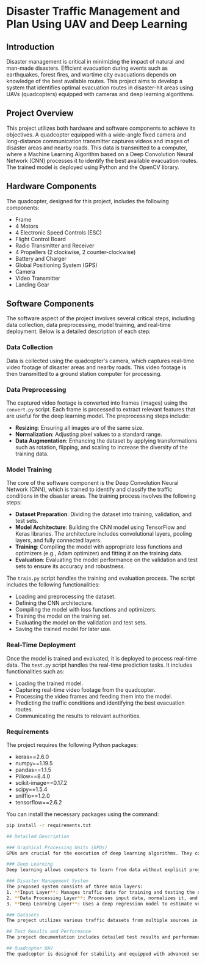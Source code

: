 # Disaster Traffic Management and Plan Using UAV and Deep Learning

## Introduction
Disaster management is critical in minimizing the impact of natural and man-made disasters. Efficient evacuation during events such as earthquakes, forest fires, and wartime city evacuations depends on knowledge of the best available routes. This project aims to develop a system that identifies optimal evacuation routes in disaster-hit areas using UAVs (quadcopters) equipped with cameras and deep learning algorithms.

## Project Overview
This project utilizes both hardware and software components to achieve its objectives. A quadcopter equipped with a wide-angle fixed camera and long-distance communication transmitter captures videos and images of disaster areas and nearby roads. This data is transmitted to a computer, where a Machine Learning Algorithm based on a Deep Convolution Neural Network (CNN) processes it to identify the best available evacuation routes. The trained model is deployed using Python and the OpenCV library.

## Hardware Components
The quadcopter, designed for this project, includes the following components:
- Frame
- 4 Motors
- 4 Electronic Speed Controls (ESC)
- Flight Control Board
- Radio Transmitter and Receiver
- 4 Propellers (2 clockwise, 2 counter-clockwise)
- Battery and Charger
- Global Positioning System (GPS)
- Camera
- Video Transmitter
- Landing Gear

## Software Components
The software aspect of the project involves several critical steps, including data collection, data preprocessing, model training, and real-time deployment. Below is a detailed description of each step:

### Data Collection
Data is collected using the quadcopter's camera, which captures real-time video footage of disaster areas and nearby roads. This video footage is then transmitted to a ground station computer for processing.

### Data Preprocessing
The captured video footage is converted into frames (images) using the `convert.py` script. Each frame is processed to extract relevant features that are useful for the deep learning model. The preprocessing steps include:
- **Resizing**: Ensuring all images are of the same size.
- **Normalization**: Adjusting pixel values to a standard range.
- **Data Augmentation**: Enhancing the dataset by applying transformations such as rotation, flipping, and scaling to increase the diversity of the training data.

### Model Training
The core of the software component is the Deep Convolution Neural Network (CNN), which is trained to identify and classify the traffic conditions in the disaster areas. The training process involves the following steps:
- **Dataset Preparation**: Dividing the dataset into training, validation, and test sets.
- **Model Architecture**: Building the CNN model using TensorFlow and Keras libraries. The architecture includes convolutional layers, pooling layers, and fully connected layers.
- **Training**: Compiling the model with appropriate loss functions and optimizers (e.g., Adam optimizer) and fitting it on the training data.
- **Evaluation**: Evaluating the model performance on the validation and test sets to ensure its accuracy and robustness.

The `train.py` script handles the training and evaluation process. The script includes the following functionalities:
- Loading and preprocessing the dataset.
- Defining the CNN architecture.
- Compiling the model with loss functions and optimizers.
- Training the model on the training set.
- Evaluating the model on the validation and test sets.
- Saving the trained model for later use.

### Real-Time Deployment
Once the model is trained and evaluated, it is deployed to process real-time data. The `test.py` script handles the real-time prediction tasks. It includes functionalities such as:
- Loading the trained model.
- Capturing real-time video footage from the quadcopter.
- Processing the video frames and feeding them into the model.
- Predicting the traffic conditions and identifying the best evacuation routes.
- Communicating the results to relevant authorities.

### Requirements
The project requires the following Python packages:
- keras==2.6.0
- numpy==1.19.5
- pandas==1.1.5
- Pillow==8.4.0
- scikit-image==0.17.2
- scipy==1.5.4
- sniffio==1.2.0
- tensorflow==2.6.2

You can install the necessary packages using the command:
```bash
pip install -r requirements.txt

## Detailed Description

### Graphical Processing Units (GPUs)
GPUs are crucial for the execution of deep learning algorithms. They consist of multiple multiprocessors (MPs), each containing many stream processors (SPs). The GPU architecture and execution flow using the Compute Unified Device Architecture (CUDA) toolkit by Nvidia are discussed in detail in the project documentation.

### Deep Learning
Deep learning allows computers to learn from data without explicit programming. This project uses Convolutional Neural Networks (CNNs), a type of deep learning algorithm, for image classification and route identification. The CNN architecture involves multiple layers, including convolutional, pooling, and fully connected layers, as depicted in the project documentation.

### Disaster Management System
The proposed system consists of three main layers:
1. **Input Layer**: Manages traffic data for training and testing the deep learning model. It handles both offline (historical) and real-time data.
2. **Data Processing Layer**: Processes input data, normalizes it, and prepares it for the deep learning algorithm.
3. **Deep Learning Layer**: Uses a deep regression model to estimate vehicle flow values. The model includes one input layer, two hidden layers, and one output layer.

### Datasets
The project utilizes various traffic datasets from multiple sources in Turkey and other countries. These datasets are essential for training and testing the deep learning model.

## Test Results and Performance
The project documentation includes detailed test results and performance metrics for the deep learning model.

## Quadcopter UAV
The quadcopter is designed for stability and equipped with advanced sensors and control systems. Its components and usage in this project are detailed in the project documentation.

